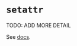 # `setattr`

TODO: ADD MORE DETAIL

See [docs][docs].

[docs]: https://docs.python.org/3/library/functions.html#setattr
